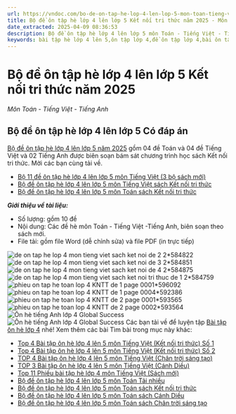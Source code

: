```yaml
---
url: https://vndoc.com/bo-de-on-tap-he-lop-4-len-lop-5-mon-toan-tieng-viet-203095
title: Bộ đề ôn tập hè lớp 4 lên lớp 5 Kết nối tri thức năm 2025 - Môn Toán - Tiếng Việt - Tiếng Anh - VnDoc.com
date_extracted: 2025-04-09 08:36:53
description: Bộ đề ôn tập hè lớp 4 lên lớp 5 môn Toán - Tiếng Việt - Tiếng Anh được biên soạn nhằm giúp các em học sinh rèn luyện, củng cố kiến thức trước khi bước vào năm học mới.
keywords: bài tập hè lớp 4 lên 5,ôn tập lớp 4,đề ôn tập lớp 4,bài ôn tập lớp 4,bài tập ôn hè lớp 4 lên 5,bài tập toán ôn hè cho học sinh lớp 4 lên lớp 5,ôn hè lớp 4 lên 5,ôn tập hè lớp 4 lên 5,bài tập ôn hè lớp 4 lên lớp 5 môn tiếng việt,đề ôn tập lớp 4 sách kết nối,đề ôn tập lớp 4 kết nối tri thức
---
```


# Bộ đề ôn tập hè lớp 4 lên lớp 5 Kết nối tri thức năm 2025
 _Môn Toán - Tiếng Việt - Tiếng Anh_
## **Bộ đề ôn tập hè lớp 4 lên lớp 5 Có đáp án**
[Bộ đề ôn tập hè lớp 4 lên lớp 5 năm 2025](<https://vndoc.com/bo-de-on-tap-he-lop-4-len-lop-5-mon-toan-tieng-viet-203095>) gồm 04 đề Toán và 04 đề Tiếng Việt và 02 Tiếng Anh được biên soạn bám sát chương trình học  sách Kết nối tri thức. Mời các bạn cùng tải về.
  * [Bộ 11 đề ôn tập hè lớp 4 lên lớp 5 môn Tiếng Việt \(3 bộ sách mới\)](<https://vndoc.com/bo-de-on-tap-he-lop-4-len-lop-5-mon-tieng-viet-203088>)
  * [Bộ đề ôn tập hè lớp 4 lên lớp 5 môn Tiếng Việt sách Kết nối tri thức](<https://vndoc.com/top-4-bai-tap-on-he-lop-4-len-5-mon-tieng-viet-sach-ket-noi-319288>)
  * [Bộ đề ôn tập hè lớp 4 lên lớp 5 môn Toán sách Kết nối tri thức](<https://vndoc.com/bo-de-on-tap-he-lop-4-len-lop-5-mon-toan-sach-ket-noi-tri-thuc-320702>)

 _**Giới thiệu về tài liệu:**_
  * Số lượng: gồm 10 đề
  * Nội dung: Các đề hè môn Toán - Tiếng Việt -Tiếng Anh, biên soạn theo sách mới.
  * File tải: gồm file Word \(dễ chỉnh sửa\) và file PDF \(in trực tiếp\)

![de on tap he lop 4 mon tieng viet sach ket noi de 2 2*584822](https://i.vdoc.vn/data/image/2024/04/10/de-on-tap-he-lop-4-mon-tieng-viet-sach-ket-noi-de-2-2.jpg)![de on tap he lop 4 mon tieng viet sach ket noi de 3 2*584851](https://i.vdoc.vn/data/image/2024/04/10/de-on-tap-he-lop-4-mon-tieng-viet-sach-ket-noi-de-3-2.jpg)![de on tap he lop 4 mon tieng viet sach ket noi de 4 2*584875](https://i.vdoc.vn/data/image/2024/04/10/de-on-tap-he-lop-4-mon-tieng-viet-sach-ket-noi-de-4-2.jpg)![de on tap he lop 4 mon tieng viet sach ket noi tri thuc de 1 2*584759](https://i.vdoc.vn/data/image/2024/04/09/de-on-tap-he-lop-4-mon-tieng-viet-sach-ket-noi-tri-thuc-de-1-2.jpg)
![phieu on tap he toan lop 4 KNTT de 1 page 0001*596092](https://i.vdoc.vn/data/image/2024/05/23/phieu-on-tap-he-toan-lop-4-KNTT-de-1-page-0001.jpg)![phieu on tap he toan lop 4 KNTT de 1 page 0004*592386](https://i.vdoc.vn/data/image/2024/05/11/phieu-on-tap-he-toan-lop-4-KNTT-de-1-page-0004.jpg)![phieu on tap he toan lop 4 KNTT de 2 page 0001*593565](https://i.vdoc.vn/data/image/2024/05/16/phieu-on-tap-he-toan-lop-4-KNTT-de-2-page-0001.jpg)![phieu on tap he toan lop 4 KNTT de 2 page 0002*593564](https://i.vdoc.vn/data/image/2024/05/16/phieu-on-tap-he-toan-lop-4-KNTT-de-2-page-0002.jpg)
![Ôn hè tiếng Anh lớp 4 Global Success](https://i.vdoc.vn/data/image/2024/04/24/bai-tap-on-he-tieng-anh-lop-4-len-lop-5-sach-global-success-7.png)
![Ôn hè tiếng Anh lớp 4 Global Success](https://i.vdoc.vn/data/image/2024/05/20/bai-tap-on-he-tieng-anh-lop-4-len-lop-5-sach-global-success-so-2-1.png)
Các bạn tải về để luyện tập [Bài tập ôn hè lớp 4](<https://vndoc.com/bai-tap-on-he-lop4>) nhé\!
Xem thêm các bài Tìm bài trong mục này khác:
  * [Top 4 Bài tập ôn hè lớp 4 lên 5 môn Tiếng Việt \(Kết nối tri thức\) Số 1](</top-4-bai-tap-on-he-lop-4-len-5-mon-tieng-viet-sach-ket-noi-319288>)
  * [Top 4 Bài tập ôn hè lớp 4 lên 5 môn Tiếng Việt \(Kết nối tri thức\) Số 2](</bo-de-on-tap-he-lop-4-mon-tieng-viet-sach-ket-noi-tri-thuc-318372>)
  * [TOP 4 Bài tập ôn hè lớp 4 lên 5 môn Tiếng Việt \(Chân trời sáng tạo\)](</top-4-bai-tap-on-he-lop-4-len-5-mon-tieng-viet-sach-chan-troi-319296>)
  * [TOP 3 Bài tập ôn hè lớp 4 lên 5 môn Tiếng Việt \(Cánh Diều\)](</top-3-bai-tap-on-he-lop-4-len-5-mon-tieng-viet-sach-canh-dieu-319301>)
  * [Top 11 Phiếu bài tập hè lớp 4 môn Tiếng Việt \(Sách mới\)](</bo-de-on-tap-he-lop-4-len-lop-5-mon-tieng-viet-203088>)
  * [Bộ đề ôn tập hè lớp 4 lên lớp 5 môn Toán Tải nhiều](</on-tap-he-lop-4-len-lop-5-mon-toan-202714>)
  * [Bộ đề ôn tập hè lớp 4 lên lớp 5 môn Toán sách Kết nối tri thức](</bo-de-on-tap-he-lop-4-len-lop-5-mon-toan-sach-ket-noi-tri-thuc-320702>)
  * [Bộ đề ôn tập hè lớp 4 lên lớp 5 môn Toán sách Cánh Diều](</bo-de-on-tap-he-lop-4-len-lop-5-mon-toan-sach-canh-dieu-320708>)
  * [Bộ đề ôn tập hè lớp 4 lên lớp 5 môn Toán sách Chân trời sáng tạo](</bo-de-on-tap-he-lop-4-len-lop-5-mon-toan-sach-chan-troi-sang-tao-320999>)

